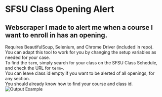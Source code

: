 # SFSU Class Opening Alert
## Webscraper I made to alert me when a course I want to enroll in has an opening.
Requires BeautifulSoup, Selenium, and Chrome Driver (included in repo).  
You can adapt this tool to work for you by changing the setup variables as needed for your case.  
To find the `term`, simply search for your class on the SFSU Class Schedule, and check the URL for `term=`.  
You can leave class id empty if you want to be alerted of all openings, for any section.  
You should already know how to find your course and class id.  
![Output Example](https://i.imgur.com/M4nGP7k.png)
